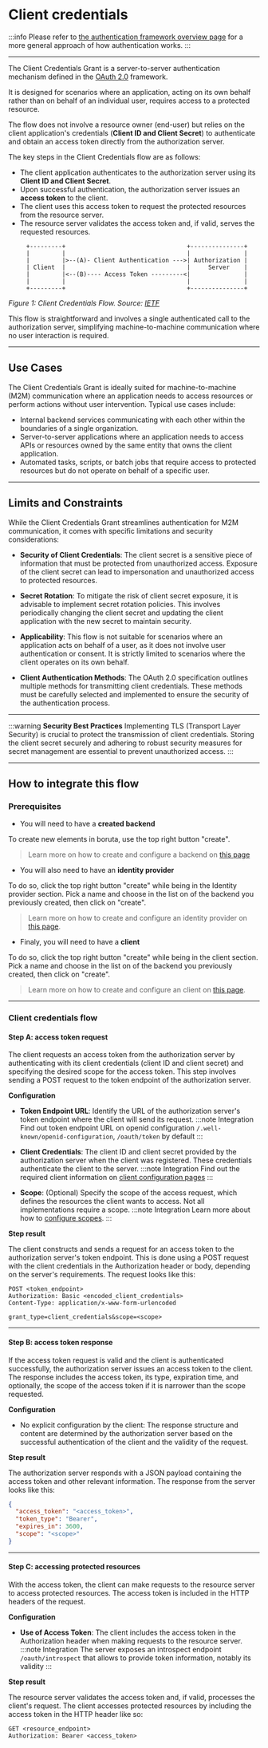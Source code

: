 # Client credentials

:::info
Please refer to [the authentication framework overview page](/auth-framework-overview.md) for a more general approach of how authentication works.
:::

---

The Client Credentials Grant is a server-to-server authentication mechanism defined in the [OAuth 2.0](https://www.rfc-editor.org/rfc/rfc6749#section-1.3.4) framework.

It is designed for scenarios where an application, acting on its own behalf rather than on behalf of an individual user, requires access to a protected resource.

The flow does not involve a resource owner (end-user) but relies on the client application's credentials (**Client ID and Client Secret**) to authenticate and obtain an access token directly from the authorization server.

The key steps in the Client Credentials flow are as follows:

* The client application authenticates to the authorization server using its **Client ID and Client Secret**.
* Upon successful authentication, the authorization server issues an **access token** to the client.
* The client uses this access token to request the protected resources from the resource server.
* The resource server validates the access token and, if valid, serves the requested resources.


```ascii-diagram
     +---------+                                  +---------------+
     |         |                                  |               |
     |         |>--(A)- Client Authentication --->| Authorization |
     | Client  |                                  |     Server    |
     |         |<--(B)---- Access Token ---------<|               |
     |         |                                  |               |
     +---------+                                  +---------------+
```

*Figure 1: Client Credentials Flow. Source: [IETF](https://datatracker.ietf.org/doc/html/rfc6749#section-4.4)*

This flow is straightforward and involves a single authenticated call to the authorization server, simplifying machine-to-machine communication where no user interaction is required.

---

## Use Cases

The Client Credentials Grant is ideally suited for machine-to-machine (M2M) communication where an application needs to access resources or perform actions without user intervention. Typical use cases include:

* Internal backend services communicating with each other within the boundaries of a single organization.
* Server-to-server applications where an application needs to access APIs or resources owned by the same entity that owns the client application.
* Automated tasks, scripts, or batch jobs that require access to protected resources but do not operate on behalf of a specific user.

---

## Limits and Constraints

While the Client Credentials Grant streamlines authentication for M2M communication, it comes with specific limitations and security considerations:

* **Security of Client Credentials**: The client secret is a sensitive piece of information that must be protected from unauthorized access. Exposure of the client secret can lead to impersonation and unauthorized access to protected resources.

* **Secret Rotation**: To mitigate the risk of client secret exposure, it is advisable to implement secret rotation policies. This involves periodically changing the client secret and updating the client application with the new secret to maintain security.

* **Applicability**: This flow is not suitable for scenarios where an application acts on behalf of a user, as it does not involve user authentication or consent. It is strictly limited to scenarios where the client operates on its own behalf.

* **Client Authentication Methods**: The OAuth 2.0 specification outlines multiple methods for transmitting client credentials. These methods must be carefully selected and implemented to ensure the security of the authentication process.

---

:::warning
**Security Best Practices**
Implementing TLS (Transport Layer Security) is crucial to protect the transmission of client credentials. Storing the client secret securely and adhering to robust security measures for secret management are essential to prevent unauthorized access.
:::

---

## How to integrate this flow

### Prerequisites

* You will need to have a **created backend**

To create new elements in boruta, use the top right button "create".

> Learn more on how to create and configure a backend on [this page](provider-configuration/configure-backends)

* You will also need to have an **identity provider**

To do so, click the top right button "create" while being in the Identity provider section.
Pick a name and choose in the list on of the backend you previously created, then click on "create".

> Learn more on how to create and configure an identity provider on [this page](provider-configuration/configure-identity-providers).

* Finaly, you will need to have a **client**

To do so, click the top right button "create" while being in the client section.
Pick a name and choose in the list on of the backend you previously created, then click on "create".

> Learn more on how to create and configure an client on [this page](provider-configuration/configure-clients).

---

### Client credentials flow

#### Step A: access token request

The client requests an access token from the authorization server by authenticating with its client credentials (client ID and client secret) and specifying the desired scope for the access token. This step involves sending a POST request to the token endpoint of the authorization server.

**Configuration**

* **Token Endpoint URL**: Identify the URL of the authorization server's token endpoint where the client will send its request.
:::note Integration
Find out token endpoint URL on openid configuration `/.well-known/openid-configuration`, `/oauth/token` by default
:::

* **Client Credentials**: The client ID and client secret provided by the authorization server when the client was registered. These credentials authenticate the client to the server.
:::note Integration
Find out the required client information on [client configuration pages](provider-configuration/configure-clients#configuration)
:::

* **Scope**: (Optional) Specify the scope of the access request, which defines the resources the client wants to access. Not all implementations require a scope.
:::note Integration
Learn more about how to [configure scopes](https://developers.boruta.patatoid.fr/docs/provider-configuration/configure-scopes).
:::

**Step result**

The client constructs and sends a request for an access token to the authorization server's token endpoint. This is done using a POST request with the client credentials in the Authorization header or body, depending on the server's requirements. The request looks like this:

```
POST <token_endpoint>
Authorization: Basic <encoded_client_credentials>
Content-Type: application/x-www-form-urlencoded

grant_type=client_credentials&scope=<scope>
```
---

#### Step B: access token response

If the access token request is valid and the client is authenticated successfully, the authorization server issues an access token to the client. The response includes the access token, its type, expiration time, and optionally, the scope of the access token if it is narrower than the scope requested.

**Configuration**

* No explicit configuration by the client: The response structure and content are determined by the authorization server based on the successful authentication of the client and the validity of the request.

**Step result**

The authorization server responds with a JSON payload containing the access token and other relevant information.
The response from the server looks like this:

```json
{
  "access_token": "<access_token>",
  "token_type": "Bearer",
  "expires_in": 3600,
  "scope": "<scope>"
}
```

---

#### Step C: accessing protected resources

With the access token, the client can make requests to the resource server to access protected resources.
The access token is included in the HTTP headers of the request.

**Configuration**

* **Use of Access Token**: The client includes the access token in the Authorization header when making requests to the resource server.
:::note Integration
The server exposes an introspect endpoint `/oauth/introspect` that allows to provide token information, notably its validity
:::

**Step result**

The resource server validates the access token and, if valid, processes the client's request. The client accesses protected resources by including the access token in the HTTP header like so:

```
GET <resource_endpoint>
Authorization: Bearer <access_token>
```
